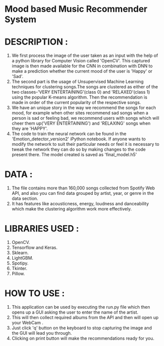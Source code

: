 # Mood based Music Recommender System

# DESCRIPTION :


1. We first process the image of the user taken as an input with the help of a python library for Computer Vision called 'OpenCV'. This captured image is then made available for the CNN in combination with DNN to make a prediction whether the current mood of the user is 'Happy' or 'Sad'.
2. The second part is the usage of Unsupervised Machine Learning techniques for clustering songs.The songs are clustered as either of the two classes-'VERY ENTERTAINING'(class 0) and 'RELAXED'(class 1) using the popular K-means algorithm. Then the recommendation is made in order of the current popularity of the respective songs.
3. We have an unique story in the way we recommend the songs for each mood, for example when other sites recommend sad songs when a person is sad or feeling bad, we recommend users with songs which will cheer them up('VERY ENTERTAINING') and 'RELAXING' songs when they are 'HAPPY'.
4. The code to train the neural network can be found in the 'Emotion_detector_version2' iPython notebook. If anyone wants to modify the network to suit their particular needs or feel it is necessary to tweak the network they can do so by making changes to the code present there. The model created is saved as 'final_model.h5'


# DATA :
 1. The file contains more than 160,000 songs collected from Spotify Web API, and also you can find data grouped by artist, year, or genre in the data section.
 2. It has features like acousticness, energy, loudness and danceability which make the clustering algorithm work more effectively.
 
 
# LIBRARIES USED :
  1. OpenCV.
  2. Tensorflow and Keras.
  3. Sklearn.
  4. LightGBM.
  5. Spotipy.
  5. Tkinter.
  6. Pillow.


# HOW TO USE :

   1. This application can be used by executing the run.py file which then opens up a GUI asking the user to enter the name of the artist.
   2. This will then collect required albums from the API and then will open up your WebCam .
   3.  Just click 'q' button on the keyboard to stop capturing the image and the GUI will lead you through. 
   4. Clicking on print button will make the recommendations ready for you. 



